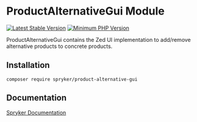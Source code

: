# ProductAlternativeGui Module
[![Latest Stable Version](https://poser.pugx.org/spryker/product-alternative-gui/v/stable.svg)](https://packagist.org/packages/spryker/product-alternative-gui)
[![Minimum PHP Version](https://img.shields.io/badge/php-%3E%3D%208.2-8892BF.svg)](https://php.net/)

ProductAlternativeGui contains the Zed UI implementation to add/remove alternative products to concrete products.

## Installation

```
composer require spryker/product-alternative-gui
```

## Documentation

[Spryker Documentation](https://docs.spryker.com)
